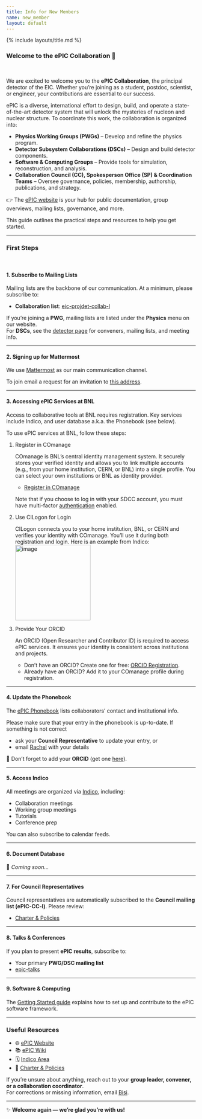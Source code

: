 ```yaml
---
title: Info for New Members
name: new_member
layout: default
---
```


{% include layouts/title.md %}

### Welcome to the ePIC Collaboration 🎉

<br>

We are excited to welcome you to the **ePIC Collaboration**, the principal detector of the EIC. Whether you’re joining as a student, postdoc, scientist, or engineer, your contributions are essential to our success.

ePIC is a diverse, international effort to design, build, and operate a state-of-the-art detector system that will unlock the mysteries of nucleon and nuclear structure. To coordinate this work, the collaboration is organized into:

- **Physics Working Groups (PWGs)** – Develop and refine the physics program.  
- **Detector Subsystem Collaborations (DSCs)** – Design and build detector components.  
- **Software & Computing Groups** – Provide tools for simulation, reconstruction, and analysis.  
- **Collaboration Council (CC), Spokesperson Office (SP) & Coordination Teams** – Oversee governance, policies, membership, authorship, publications, and strategy.  

👉 The [ePIC website](https://www.epic-eic.org/) is your hub for public documentation, group overviews, mailing lists, governance, and more.

This guide outlines the practical steps and resources to help you get started.

---

### First Steps

<br>


#### 1. Subscribe to Mailing Lists  
Mailing lists are the backbone of our communication. At a minimum, please subscribe to:

- **Collaboration list**: [eic-projdet-collab-l](https://lists.bnl.gov/sympa/info/eic-projdet-collab-l)  

If you’re joining a **PWG**, mailing lists are listed under the **Physics** menu on our website.  
For **DSCs**, see the [detector page](https://www.epic-eic.org/detector/dsc.html) for conveners, mailing lists, and meeting info.  

---

#### 2. Signing up for Mattermost  

We use [Mattermost](https://chat.epic-eic.org/) as our main communication channel.

To join email a request for an invitation to [this address](eic-software-l-request@lists.bnl.gov).

---

#### 3. Accessing ePIC Services at BNL  
Access to collaborative tools at BNL requires registration. Key services include Indico, and user database a.k.a. the Phonebook (see below).

To use ePIC services at BNL, follow these steps:

1. Register in COmanage

    COmanage is BNL’s central identity management system. It securely stores your verified identity and allows you to link multiple accounts (e.g., from your home institution, CERN, or BNL) into a single profile. You can select your own institutions or BNL as identity provider.

    - [Register in COmanage](https://docs.sdcc.bnl.gov/services/comanage/Register_for_SCDF_COmanage/)
  
   Note that if you choose to log in with your SDCC account, you must have multi-factor [authentication](https://www.sdcc.bnl.gov/information/unified-multi-factor-authentication) enabled.  

2. Use CILogon for Login

    CILogon connects you to your home institution, BNL, or CERN and verifies your identity with COmanage. You’ll use it during both registration and login.
   Here is an example from Indico:<br>
   <img height="200" alt="image" src="https://github.com/user-attachments/assets/3ce6293d-3550-4d82-ae9b-54bcd1f4ac33" />


4. Provide Your ORCID

    An ORCID (Open Researcher and Contributor ID) is required to access ePIC services. It ensures your identity is consistent across institutions and projects.

    - Don’t have an ORCID? Create one for free: [ORCID Registration](https://orcid.org/register).
    - Already have an ORCID? Add it to your COmanage profile during registration.

---

#### 4. Update the Phonebook  
The [ePIC Phonebook](https://phonebook.sdcc.bnl.gov/ePIC/) lists collaborators’ contact and institutional info.  

Please make sure that your entry in the phonebook is up-to-date. If something is not correct

- ask your **Council Representative** to update your entry, or  
- email [Rachel](mailto:irachel@bnl.gov) with your details  

🔑 Don’t forget to add your **ORCID** (get one [here](https://orcid.org/)).  

---

#### 5. Access Indico  
All meetings are organized via [Indico](https://indico.bnl.gov/category/402/), including:  

- Collaboration meetings  
- Working group meetings  
- Tutorials  
- Conference prep  

You can also subscribe to calendar feeds.  

---

#### 6. Document Database  
📌 *Coming soon…*  

---

#### 7. For Council Representatives  
Council representatives are automatically subscribed to the **Council mailing list (ePIC-CC-l)**. Please review:  

- [Charter & Policies](https://www.epic-eic.org/collaboration/council.html)  

---

#### 8. Talks & Conferences  
If you plan to present **ePIC results**, subscribe to:  

- Your primary **PWG/DSC mailing list**  
- [epic-talks](https://lists.bnl.gov/sympa/subscribe/epic-talks-l)  

---

#### 9. Software & Computing  
The [Getting Started guide](https://www.epic-eic.org/sc/getstarted.html) explains how to set up and contribute to the ePIC software framework.  

---

### Useful Resources  
- 🌐 [ePIC Website](https://www.epic-eic.org/)  
- 📚 [ePIC Wiki](https://wiki.bnl.gov/EPIC/index.php?title=Main_Page)  
- 🗓️ [Indico Area](https://indico.bnl.gov/category/402)  
- 📄 [Charter & Policies](https://www.epic-eic.org/collaboration/council.html)  

If you’re unsure about anything, reach out to your **group leader, convener, or a collaboration coordinator**.  
For corrections or missing information, email [Bisi](mailto:oogunleye@bnl.gov).  

---

✨ **Welcome again — we’re glad you’re with us!**  
